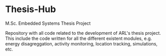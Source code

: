 # Thesis-Hub
M.Sc. Embedded Systems Thesis Project

Repository with all code related to the development of ARL's thesis project. This include the code written for all the different existent modules, e.g. energy disagreggation, activity monitoring, location tracking, simulations, etc.
